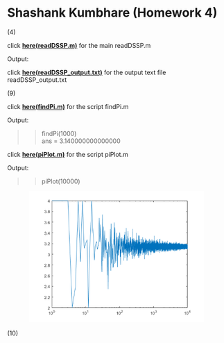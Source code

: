 # Shashank Kumbhare (Homework 4)  
  
(4)  
  
click [**here(readDSSP.m)**](readDSSP.m) for the main readDSSP.m  
  
Output:  
  
click [**here(readDSSP_output.txt)**](readDSSP_output.txt) for the output text file readDSSP_output.txt  
    
(9)  
  
click [**here(findPi.m)**](findPi.m) for the script findPi.m  
  
Output:  
  
   >> findPi(1000)  
   ans =
      3.140000000000000
   
click [**here(piPlot.m)**](piPlot.m) for the script piPlot.m
  
Output:

   >> piPlot(10000)  
   
<p align="center">
<img src=pi.png width="80%">  
</p>  
  
(10)





